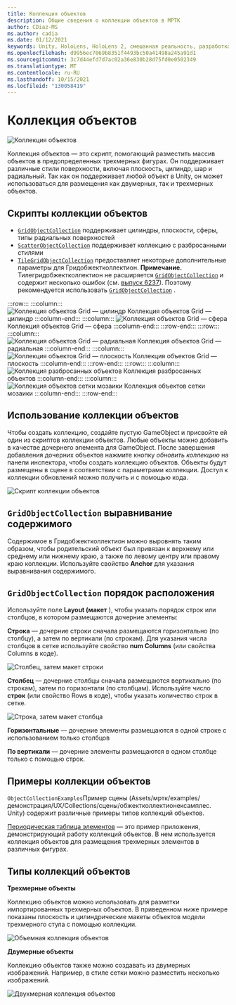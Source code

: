 ```yaml
---
title: Коллекция объектов
description: Общие сведения о коллекции объектов в МРТК
author: CDiaz-MS
ms.author: cadia
ms.date: 01/12/2021
keywords: Unity, HoloLens, HoloLens 2, смешанная реальность, разработка, мртк, коллекция объектов
ms.openlocfilehash: d9956ec7069b8351f4493bc50a41498a245a91d1
ms.sourcegitcommit: 3c7d44efd7d7ac02a36e830b28d75fd0e0502349
ms.translationtype: MT
ms.contentlocale: ru-RU
ms.lasthandoff: 10/15/2021
ms.locfileid: "130058419"
---
```

# <a name="object-collection"></a>Коллекция объектов

![Коллекция объектов](../images/object-collection/MRTK_ObjectCollection_Main.jpg)

Коллекция объектов — это скрипт, помогающий разместить массив объектов в предопределенных трехмерных фигурах. Он поддерживает различные стили поверхности, включая плоскость, цилиндр, шар и радиальный. Так как он поддерживает любой объект в Unity, он может использоваться для размещения как двумерных, так и трехмерных объектов.

## <a name="object-collection-scripts"></a>Скрипты коллекции объектов

- [`GridObjectCollection`](xref:Microsoft.MixedReality.Toolkit.Utilities.GridObjectCollection) поддерживает цилиндры, плоскости, сферы, типы радиальных поверхностей
- [`ScatterObjectCollection`](xref:Microsoft.MixedReality.Toolkit.Utilities.ScatterObjectCollection) поддерживает коллекцию с разбросанными стилями  
- [`TileGridObjectCollection`](xref:Microsoft.MixedReality.Toolkit.Utilities.TileGridObjectCollection) предоставляет некоторые дополнительные параметры для Гридобжектколлектион. **Примечание.** Тилегридобжектколлектион не расширяется [`GridObjectCollection`](xref:Microsoft.MixedReality.Toolkit.Utilities.GridObjectCollection) и содержит несколько ошибок (см. [выпуск 6237](https://github.com/microsoft/MixedRealityToolkit-Unity/issues/6237)). Поэтому рекомендуется использовать [`GridObjectCollection`](xref:Microsoft.MixedReality.Toolkit.Utilities.GridObjectCollection) .

:::row:::
    :::column:::  
    ![Коллекция объектов Grid — цилиндр](../images/object-collection/MRTK_ObjectCollectionCylinder.png) Коллекция объектов Grid — цилиндр
    :::column-end:::
    :::column:::
    ![Коллекция объектов Grid — сфера](../images/object-collection/MRTK_ObjectCollectionSphere.png) Коллекция объектов Grid — сфера
    :::column-end:::
:::row-end:::
:::row:::
    :::column:::  
    ![Коллекция объектов Grid — радиальная](../images/object-collection/MRTK_ObjectCollectionRadial.png) Коллекция объектов Grid — радиальная
    :::column-end:::
    :::column:::
    ![Коллекция объектов Grid — плоскость](../images/object-collection/MRTK_ObjectCollectionPlane.png) Коллекция объектов Grid — плоскость
    :::column-end:::
:::row-end:::
:::row:::
    :::column:::  
    ![Коллекция разбросанных объектов](../images/object-collection/MRTK_ObjectCollectionScattered.png) Коллекция разбросанных объектов
    :::column-end:::
    :::column:::
    ![Коллекция объектов сетки мозаики](../images/object-collection/MRTK_ObjectCollectionTileGrid.png) Коллекция объектов сетки мозаики
    :::column-end:::
:::row-end:::



## <a name="how-to-use-an-object-collection"></a>Использование коллекции объектов

Чтобы создать коллекцию, создайте пустую GameObject и присвойте ей один из скриптов коллекции объектов. Любые объекты можно добавить в качестве дочернего элемента для GameObject. После завершения добавления дочерних объектов нажмите кнопку *обновить коллекцию* на панели инспектора, чтобы создать коллекцию объектов. Объекты будут размещены в сцене в соответствии с параметрами коллекции. Доступ к коллекции обновлений можно получить и с помощью кода.

![Скрипт коллекции объектов](../images/object-collection/MRTK_ObjectCollectionScript.png)

## <a name="gridobjectcollection-content-alignment"></a>`GridObjectCollection` выравнивание содержимого

Содержимое в Гридобжектколлектион можно выровнять таким образом, чтобы родительский объект был привязан к верхнему или среднему или нижнему краю, а также по левому центру или правому краю коллекции. Используйте свойство **Anchor** для указания выравнивания содержимого.

## <a name="gridobjectcollection-layout-order"></a>`GridObjectCollection` порядок расположения

Используйте поле **Layout (макет** ), чтобы указать порядок строк или столбцов, в котором размещаются дочерние элементы:

**Строка** — дочерние строки сначала размещаются горизонтально (по столбцу), а затем по вертикали (по строкам). Для указания числа столбцов в сетке используйте свойство **num Columns** (или свойства Columns в коде).

![Столбец, затем макет строки](../images/object-collection/MRTK_ColumnThenRow.png)

**Столбец** — дочерние столбцы сначала размещаются вертикально (по строкам), затем по горизонтали (по столбцам). Используйте число **строк** (или свойство Rows в коде), чтобы указать количество строк в сетке.

![Строка, затем макет столбца](../images/object-collection/MRTK_RowThenColumn.png)

**Горизонтальные** — дочерние элементы размещаются в одной строке с использованием только столбцов

**По вертикали** — дочерние элементы размещаются в одном столбце только с помощью строк.

## <a name="object-collection-examples"></a>Примеры коллекции объектов

`ObjectCollectionExamples`Пример сцены (Assets/мртк/examples/демонстрация/UX/Collections/сцены/обжектколлектионексамплес. Unity) содержит различные примеры типов коллекций объектов.

[Периодическая таблица элементов](https://github.com/Microsoft/MRDesignLabs_Unity_PeriodicTable) — это пример приложения, демонстрирующий работу коллекций объектов. В нем используется коллекция объектов для размещения трехмерных элементов в различных фигурах.

## <a name="object-collection-types"></a>Типы коллекций объектов

**Трехмерные объекты**

Коллекцию объектов можно использовать для разметки импортированных трехмерных объектов. В приведенном ниже примере показаны плоскость и цилиндрические макеты объектов модели трехмерного стула с помощью коллекции.

![Объемная коллекция объектов](../images/object-collection/MRTK_ObjectCollection_3DObjects.jpg)

**Двумерные объекты**

Коллекцию объектов также можно создавать из двумерных изображений. Например, в стиле сетки можно разместить несколько изображений.

![Двухмерная коллекция объектов](../images/object-collection/MRTK_ObjectCollection_Layout_2DImages.jpg)
